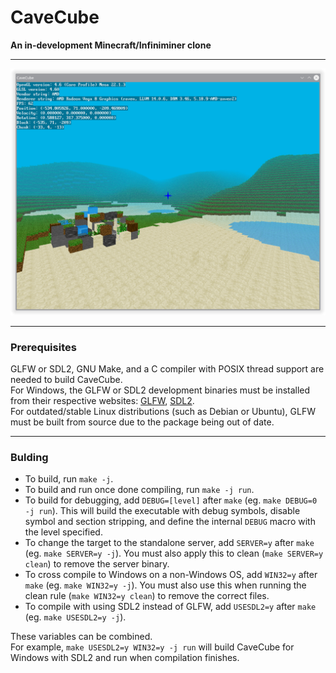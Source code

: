 # CaveCube 
**An in-development Minecraft/Infiniminer clone**

---
[![image](https://raw.githubusercontent.com/PQCraft/PQCraft/master/Screenshot_20220709_023207.png)](#?)

---
### Prerequisites
GLFW or SDL2, GNU Make, and a C compiler with POSIX thread support are needed to build CaveCube.<br>
For Windows, the GLFW or SDL2 development binaries must be installed from their respective websites: [GLFW](https://www.glfw.org/download), [SDL2](https://www.libsdl.org/download-2.0.php).<br>
For outdated/stable Linux distributions (such as Debian or Ubuntu), GLFW must be built from source due to the package being out of date.<br>

---
### Bulding
- To build, run `make -j`.<br>
- To build and run once done compiling, run `make -j run`.<br>
- To build for debugging, add `DEBUG=[level]` after `make` (eg. `make DEBUG=0 -j run`). This will build the executable with debug symbols, disable symbol and section stripping, and define the internal `DEBUG` macro with the level specified.<br>
- To change the target to the standalone server, add `SERVER=y` after `make` (eg. `make SERVER=y -j`). You must also apply this to clean (`make SERVER=y clean`) to remove the server binary.<br>
- To cross compile to Windows on a non-Windows OS, add `WIN32=y` after `make` (eg. `make WIN32=y -j`). You must also use this when running the clean rule (`make WIN32=y clean`) to remove the correct files.<br>
- To compile with using SDL2 instead of GLFW, add `USESDL2=y` after `make` (eg. `make USESDL2=y -j`).<br>

These variables can be combined.<br>
For example, `make USESDL2=y WIN32=y -j run` will build CaveCube for Windows with SDL2 and run when compilation finishes.
